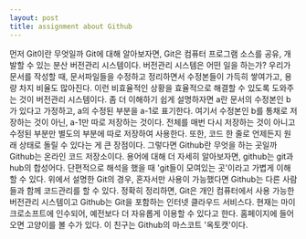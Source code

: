 ```yaml
---
layout: post
title: assignment about Github
---
```


먼저 Git이란 무엇일까
Git에 대해 알아보자면, Git은 컴퓨터 프로그램 소스를 공유, 개발할 수 있는 분산 버전관리 시스템이다.
버전관리 시스템은 어떤 일을 하는가?
우리가 문서를 작성할 때, 문서파일들을 수정하고 정리하면서 수정본들이 가득히 쌓여가고, 용량 차지 비율도 많아진다.
이런 비효율적인 상황을 효율적으로 해결할 수 있도록 도와주는 것이 버전관리 시스템이다.
좀 더 이해하기 쉽게 설명하자면 a란 문서의 수정본인 b가 있다고 가정하고, a의 수정된 부분을 a-1로 표기한다.
여기서 수정본인 b를 통채로 저장하는 것이 아닌, a-1만 따로 저장하는 것이다.
전체를 매번 다시 저장하는 것이 아니고 수정된 부분만 별도의 부분에 따로 저장하여 사용한다.
또한, 코드 한 줄로 언제든지 원래 상태로 돌릴 수 있다는 게 큰 장점이다.
그렇다면 Github란 무엇을 하는 곳일까
Github는 온라인 코드 저장소이다.
용어에 대해 더 자세히 알아보자면, github는 git과 hub의 합성어다.
단편적으로 해석을 했을 때 'git들이 모여있는 곳'이라고 가볍게 이해할 수 있다.
위에서 설명한 Git의 경우, 혼자서만 사용이 가능했다면 Github는 다른 사람들과 함께 코드관리를 할 수 있다.
정확히 정리하면, Git은 개인 컴퓨터에서 사용 가능한 버전관리 시스템이고 Github는 Git을 포함하는 인터넷 클라우드 서비스다.
현재는 마이크로소프트에 인수되어, 예전보다 더 자유롭게 이용할 수 있다고 한다.
홈페이지에 들어오면 고양이를 볼 수가 있다.
이 친구는 Github의 마스코트 '옥토캣'이다.
